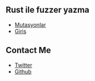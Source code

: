 ## Rust ile fuzzer yazma
- [Mutasyonlar](https://retikulum.github.io/mutasyonlar.html)
- [Giriş](https://retikulum.github.io/giris.html)

## Contact Me

- [Twitter](https://twitter.com/Burakcarikci)
- [Github](https://github.com/retikulum)
